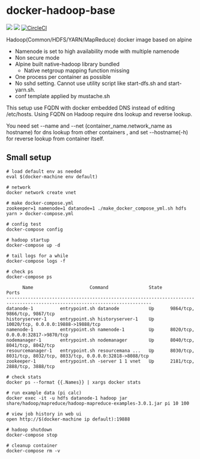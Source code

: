 # docker-hadoop-base

[![](https://images.microbadger.com/badges/image/smizy/hadoop-base:3.0.1-alpine.svg)](http://microbadger.com/images/smizy/hadoop-base:3.0.1-alpine "Get your own image badge on microbadger.com")
[![](https://images.microbadger.com/badges/version/smizy/hadoop-base:3.0.1-alpine.svg)](http://microbadger.com/images/smizy/hadoop-base:3.0.1-alpine "Get your own image badge on microbadger.com")
[![CircleCI](https://circleci.com/gh/smizy/docker-hadoop-base.svg?circle-token=155cf7c34ea00da94d6d7848796b96d62d95de48)](https://circleci.com/gh/smizy/docker-hadoop-base)

Hadoop(Common/HDFS/YARN/MapReduce) docker image based on alpine

* Namenode is set to high availability mode with multiple namenode
* Non secure mode
* Alpine built native-hadoop library bundled
  *  Native netgroup mapping function missing
* One process per container as possible 
* No sshd setting. Cannot use utility script like start-dfs.sh and start-yarn.sh.  
* conf template applied by mustache.sh

This setup use FQDN with docker embedded DNS instead of editing /etc/hosts. 
Using FQDN on Hadoop require dns lookup and reverse lookup. 

You need set --name and --net (container_name.network_name as hostname) for dns lookup from other containers 
, and set --hostname(-h) for reverse lookup from container itself.


## Small setup  

```
# load default env as needed
eval $(docker-machine env default)

# network 
docker network create vnet

# make docker-compose.yml 
zookeeper=1 namenode=1 datanode=1 ./make_docker_compose_yml.sh hdfs yarn > docker-compose.yml

# config test
docker-compose config

# hadoop startup
docker-compose up -d

# tail logs for a while
docker-compose logs -f

# check ps
docker-compose ps

      Name                     Command               State                                Ports                              
----------------------------------------------------------------------------------------------------------------------------
datanode-1          entrypoint.sh datanode           Up      9864/tcp, 9866/tcp, 9867/tcp                                    
historyserver-1     entrypoint.sh historyserver-1    Up      10020/tcp, 0.0.0.0:19888->19888/tcp                             
namenode-1          entrypoint.sh namenode-1         Up      8020/tcp, 0.0.0.0:32817->9870/tcp                               
nodemanager-1       entrypoint.sh nodemanager        Up      8040/tcp, 8041/tcp, 8042/tcp                                    
resourcemanager-1   entrypoint.sh resourcemana ...   Up      8030/tcp, 8031/tcp, 8032/tcp, 8033/tcp, 0.0.0.0:32818->8088/tcp 
zookeeper-1         entrypoint.sh -server 1 1 vnet   Up      2181/tcp, 2888/tcp, 3888/tcp

# check stats
docker ps --format {{.Names}} | xargs docker stats

# run example data (pi calc)
docker exec -it -u hdfs datanode-1 hadoop jar share/hadoop/mapreduce/hadoop-mapreduce-examples-3.0.1.jar pi 10 100

# view job history in web ui
open http://$(docker-machine ip default):19888

# hadoop shutdown  
docker-compose stop

# cleanup container
docker-compose rm -v

```
